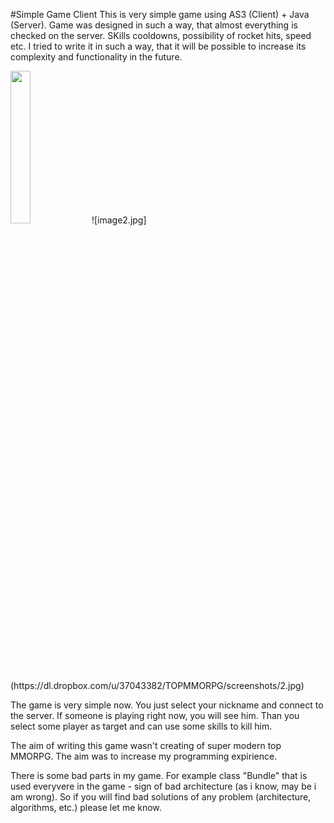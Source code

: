 #Simple Game Client
This is very simple game using AS3 (Client) + Java (Server). 
Game was designed in such a way, that almost everything is checked on the server.
SKills cooldowns, possibility of rocket hits, speed etc.
I tried to write it in such a way, that it will be possible to increase its complexity and functionality in the future.

<img src="https://dl.dropbox.com/u/37043382/TOPMMORPG/screenshots/1.jpg" width="25%">
![image2.jpg](https://dl.dropbox.com/u/37043382/TOPMMORPG/screenshots/2.jpg)

The game is very simple now. You just select your nickname and connect to the server. If someone is playing right now, you will see him.
Than you select some player as target and can use some skills to kill him. 

The aim of writing this game wasn't creating of super modern top MMORPG. The aim was to increase my programming expirience. 

There is some bad parts in my game. For example class "Bundle" that is used everyvere in the game - sign of bad architecture (as i know, may be i am wrong).
So if you will find bad solutions of any problem (architecture, algorithms, etc.) please let me know.